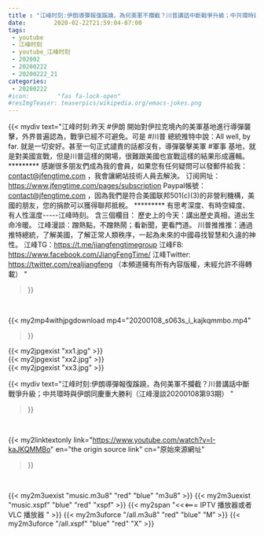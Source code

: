 ```yaml
---
title : "江峰时刻:伊朗導彈報復蹊蹺，為何美軍不攔截？川普講話中斷戰爭升級；中共環時與伊朗同慶重大勝利（江峰漫談20200108第93期） "
date:        2020-02-22T21:59:04-07:00
tags:
 - youtube
 - 江峰时刻
 - youtube_江峰时刻
 - 202002
 - 20200222
 - 20200222_21
categories:
 - 20200222
#icon:        "fas fa-lock-open"
#resImgTeaser: teaserpics/wikipedia.org/emacs-jokes.png
---
```


{{< mydiv text="江峰时刻:昨天 #伊朗 開始對伊拉克境內的美軍基地進行導彈襲擊，外界普遍認為，戰爭已經不可避免。可是 #川普 總統推特中說：All well, by far. 就是一切安好。甚至一句正式譴責的話都沒有，導彈襲擊美軍 #軍事 基地，就是對美國宣戰，但是川普這樣的開場，很難跟美國也宣戰這樣的結果形成邏輯。     ********* 感謝很多朋友們成為我的會員，如果您有任何疑問可以發郵件給我：contact@jfengtime.com ，我會讓網站技術人員去解決。 订阅网址：https://www.jfengtime.com/pages/subscription Paypal帳號：contact@jfengtime.com ，因為我們是符合美國联邦501(c)(3)的非營利機構，美國的朋友，您的捐款可以獲得聯邦抵稅。     ********* 有思考深度、有時空緯度、有人性溫度-----江峰時刻。 含三個欄目： 歷史上的今天：講出歷史真相，道出生命冷暖。 江峰漫談：蹭熱點，不蹭熱鬧；看新聞，更看門道。 川普推推推：通過推特總統，了解美國，了解正常人類秩序，一起為未來的中國尋找智慧和久違的神性。  江峰TG：https://t.me/jiangfengtimegroup 江峰FB: https://www.facebook.com/JiangFengTime/ 江峰Twitter: https://twitter.com/realjiangfeng （本頻道擁有所有內容版權，未經允許不得轉載） "
>}}
<br>


{{< my2mp4withjpgdownload mp4="20200108_s063s_i_kajkqmmbo.mp4"
>}}

{{< my2jpgexist "xx1.jpg" >}}<br>
{{< my2jpgexist "xx2.jpg" >}}<br>
{{< my2jpgexist "xx3.jpg" >}}<br>



{{< mydiv text="江峰时刻:伊朗導彈報復蹊蹺，為何美軍不攔截？川普講話中斷戰爭升級；中共環時與伊朗同慶重大勝利（江峰漫談20200108第93期） "
>}}
<br>

{{< my2linktextonly link="https://www.youtube.com/watch?v=I-kaJKQMMBo"
en="the origin source link" cn="原始來源網址"
>}}


<br>

{{< my2m3uexist "music.m3u8" "red"  "blue" "m3u8" >}} {{< my2m3uexist "music.xspf" "blue" "red"  "xspf" >}} {{< my2span "<<<=== IPTV 播放器或者 VLC 播放器 " >}} {{< my2m3uforce "/all.m3u8" "red"  "blue" "M" >}} {{< my2m3uforce "/all.xspf" "blue" "red"  "X" >}} 
